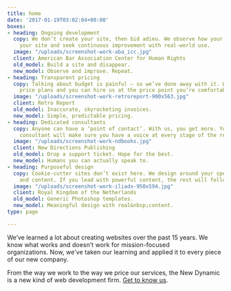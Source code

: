 ```yaml
---
title: home
date: '2017-01-19T03:02:04+00:00'
boxes:
- heading: Ongoing development
  copy: We don’t create your site, then bid adieu. We observe how your audience uses
    your site and seek continuous improvement with real-world use.
  image: "/uploads/screenshot-work-aba_icc.jpg"
  client: American Bar Association Center for Human Rights
  old_model: Build a site and disappear.
  new_model: Observe and improve. Repeat.
- heading: Transparent pricing
  copy: Talking about budget is painful – so we’ve done away with it. We publish our
    price plans and you can hire us at the price point you’re comfortable with.
  image: "/uploads/screenshot-work-retroreport-900x563.jpg"
  client: Retro Report
  old_model: Inaccurate, skyrocketing invoices.
  new_model: Simple, predictable pricing.
- heading: Dedicated consultants
  copy: Anyone can have a ‘point of contact’. With us, you get more. Your dedicated
    consultant will make sure you have a voice at every stage of the relationship.
  image: "/uploads/screenshot-work-ndbooks.jpg"
  client: New Directions Publishing
  old_model: Drop a support ticket. Hope for the best.
  new_model: Humans you can actually speak to.
- heading: Purposeful design
  copy: Cookie-cutter sites don’t exist here. We design around your specific needs
    and content. If you lead with powerful content, the rest will follow.
  image: "/uploads/screenshot-work-iliadx-950x594.jpg"
  client: Royal Kingdom of the Netherlands
  old_model: Generic Photoshop templates.
  new_model: Meaningful design with real&nbsp;content.
type: page

---
```

We’ve learned a lot about creating websites over the past 15 years. <span style="letter-spacing: 0.01em;">We know what works and doesn’t work for mission-focused organizations. </span><span style="letter-spacing: 0.01em;">Now, we’ve taken our learning and applied it to every piece of our new company.</span>

From the way we work to the way we price our services, <span style="letter-spacing: 0.01em;">the New Dynamic is a new kind of web development firm. [Get to know us](mailto:welcome@thenewdynamic.com).</span>